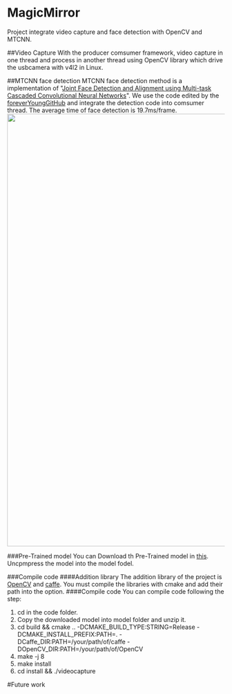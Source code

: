 # MagicMirror
Project integrate video capture and face detection with OpenCV and MTCNN.

##Video Capture
With the producer comsumer framework, video capture in one thread and process in another thread using OpenCV library which drive the usbcamera with v4l2 in Linux.

##MTCNN face detection
MTCNN face detection method is a implementation of "[Joint Face Detection and Alignment using Multi-task Cascaded Convolutional Neural Networks](https://arxiv.org/abs/1604.02878)". We use the code edited by the [foreverYoungGitHub](https://github.com/foreverYoungGitHub/MTCNN) and integrate the detection code into comsumer thread. The average time of face detection is 19.7ms/frame.
<img src="https://github.com/foreverYoungGitHub/MTCNN/blob/master/result/result_gpu_2.png" width="1000">

###Pre-Trained model
You can Download th Pre-Trained model in [this](https://pan.baidu.com/s/1bpk6tUf). Uncpmpress the model into the model fodel.

###Compile code
####Addition library
The addition library of the project is [OpenCV](https://github.com/opencv/opencv.git) and [caffe](https://github.com/BVLC/caffe.git). You must compile the libraries with cmake and add their path into the option.
####Compile code
You can compile code following the step:
1. cd in the code folder.
2. Copy the downloaded model into model folder and unzip it.
3. cd build && cmake .. -DCMAKE_BUILD_TYPE:STRING=Release -DCMAKE_INSTALL_PREFIX:PATH=. -DCaffe_DIR:PATH=/your/path/of/caffe -DOpenCV_DIR:PATH=/your/path/of/OpenCV
4. make -j 8
5. make install
6. cd install && ./videocapture

#Future work



 
